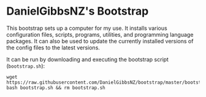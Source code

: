 DanielGibbsNZ's Bootstrap
=========================

This bootstrap sets up a computer for my use. It installs various configuration files, scripts, programs, utilities, and programming language packages. It can also be used to update the currently installed versions of the config files to the latest versions.

It can be run by downloading and executing the bootstrap script (`bootstrap.sh`):

	wget https://raw.githubusercontent.com/DanielGibbsNZ/bootstrap/master/bootstrap.sh
	bash bootstrap.sh && rm bootstrap.sh
